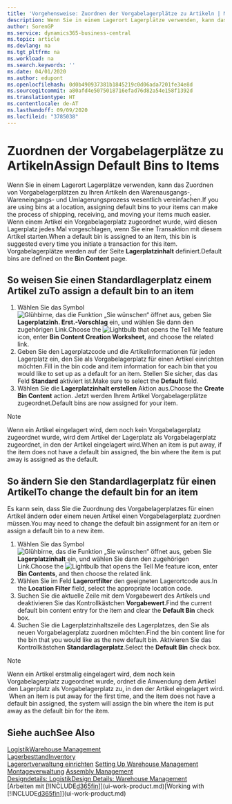 ```yaml
---
title: 'Vorgehensweise: Zuordnen der Vorgabelagerplätze zu Artikeln | Microsoft Docs'
description: Wenn Sie in einem Lagerort Lagerplätze verwenden, kann das Zuordnen von Vorgabelagerplätzen zu Ihren Artikeln den Warenausgangs-, Wareneingangs- und Umlagerungsprozess wesentlich vereinfachen. Wenn einem Artikel ein Vorgabelagerplatz zugeordnet wurde, wird diesen Lagerplatz jedes Mal vorgeschlagen, wenn Sie eine Transaktion mit diesem Artikel starten.
author: SorenGP
ms.service: dynamics365-business-central
ms.topic: article
ms.devlang: na
ms.tgt_pltfrm: na
ms.workload: na
ms.search.keywords: ''
ms.date: 04/01/2020
ms.author: edupont
ms.openlocfilehash: 0d0b490937381b1845219c0d06ada7201fe34e8d
ms.sourcegitcommit: a80afd4e5075018716efad76d82a54e158f1392d
ms.translationtype: HT
ms.contentlocale: de-AT
ms.lasthandoff: 09/09/2020
ms.locfileid: "3785038"
---
```

# <a name="assign-default-bins-to-items"></a><span data-ttu-id="8fcb7-104">Zuordnen der Vorgabelagerplätze zu Artikeln</span><span class="sxs-lookup"><span data-stu-id="8fcb7-104">Assign Default Bins to Items</span></span>
<span data-ttu-id="8fcb7-105">Wenn Sie in einem Lagerort Lagerplätze verwenden, kann das Zuordnen von Vorgabelagerplätzen zu Ihren Artikeln den Warenausgangs-, Wareneingangs- und Umlagerungsprozess wesentlich vereinfachen.</span><span class="sxs-lookup"><span data-stu-id="8fcb7-105">If you are using bins at a location, assigning default bins to your items can make the process of shipping, receiving, and moving your items much easier.</span></span> <span data-ttu-id="8fcb7-106">Wenn einem Artikel ein Vorgabelagerplatz zugeordnet wurde, wird diesen Lagerplatz jedes Mal vorgeschlagen, wenn Sie eine Transaktion mit diesem Artikel starten.</span><span class="sxs-lookup"><span data-stu-id="8fcb7-106">When a default bin is assigned to an item, this bin is suggested every time you initiate a transaction for this item.</span></span> <span data-ttu-id="8fcb7-107">Vorgabelagerplätze werden auf der Seite **Lagerplatzinhalt** definiert.</span><span class="sxs-lookup"><span data-stu-id="8fcb7-107">Default bins are defined on the **Bin Content** page.</span></span>  

## <a name="to-assign-a-default-bin-to-an-item"></a><span data-ttu-id="8fcb7-108">So weisen Sie einen Standardlagerplatz einem Artikel zu</span><span class="sxs-lookup"><span data-stu-id="8fcb7-108">To assign a default bin to an item</span></span>
1.  <span data-ttu-id="8fcb7-109">Wählen Sie das Symbol ![Glühbirne, das die Funktion „Sie wünschen“ öffnet](media/ui-search/search_small.png "Tell Me-Funktion") aus, geben Sie **Lagerplatzinh. Erst.-Vorschlag** ein, und wählen Sie dann den zugehörigen Link.</span><span class="sxs-lookup"><span data-stu-id="8fcb7-109">Choose the ![Lightbulb that opens the Tell Me feature](media/ui-search/search_small.png "Tell me what you want to do") icon, enter **Bin Content Creation Worksheet**, and choose the related link.</span></span>  
2.  <span data-ttu-id="8fcb7-110">Geben Sie den Lagerplatzcode und die Artikelinformationen für jeden Lagerplatz ein, den Sie als Vorgabelagerplatz für einen Artikel einrichten möchten.</span><span class="sxs-lookup"><span data-stu-id="8fcb7-110">Fill in the bin code and item information for each bin that you would like to set up as a default for an item.</span></span> <span data-ttu-id="8fcb7-111">Stellen Sie sicher, das das Feld **Standard** aktiviert ist.</span><span class="sxs-lookup"><span data-stu-id="8fcb7-111">Make sure to select the **Default** field.</span></span>  
3.  <span data-ttu-id="8fcb7-112">Wählen Sie die **Lagerplatzinhalt erstellen** Aktion aus.</span><span class="sxs-lookup"><span data-stu-id="8fcb7-112">Choose the **Create Bin Content** action.</span></span> <span data-ttu-id="8fcb7-113">Jetzt werden Ihrem Artikel Vorgabelagerplätze zugeordnet.</span><span class="sxs-lookup"><span data-stu-id="8fcb7-113">Default bins are now assigned for your item.</span></span>  

> [!NOTE]  
>  <span data-ttu-id="8fcb7-114">Wenn ein Artikel eingelagert wird, dem noch kein Vorgabelagerplatz zugeordnet wurde, wird dem Artikel der Lagerplatz als Vorgabelagerplatz zugeordnet, in den der Artikel eingelagert wird.</span><span class="sxs-lookup"><span data-stu-id="8fcb7-114">When an item is put away, if the item does not have a default bin assigned, the bin where the item is put away is assigned as the default.</span></span>  

## <a name="to-change-the-default-bin-for-an-item"></a><span data-ttu-id="8fcb7-115">So ändern Sie den Standardlagerplatz für einen Artikel</span><span class="sxs-lookup"><span data-stu-id="8fcb7-115">To change the default bin for an item</span></span>  
<span data-ttu-id="8fcb7-116">Es kann sein, dass Sie die Zuordnung des Vorgabelagerplatzes für einen Artikel ändern oder einem neuen Artikel einen Vorgabelagerplatz zuordnen müssen.</span><span class="sxs-lookup"><span data-stu-id="8fcb7-116">You may need to change the default bin assignment for an item or assign a default bin to a new item.</span></span>    
1.  <span data-ttu-id="8fcb7-117">Wählen Sie das Symbol ![Glühbirne, das die Funktion „Sie wünschen“ öffnet](media/ui-search/search_small.png "Tell Me-Funktion") aus, geben Sie **Lagerplatzinhalt** ein, und wählen Sie dann den zugehörigen Link.</span><span class="sxs-lookup"><span data-stu-id="8fcb7-117">Choose the ![Lightbulb that opens the Tell Me feature](media/ui-search/search_small.png "Tell me what you want to do") icon, enter **Bin Contents**, and then choose the related link.</span></span>  
2.  <span data-ttu-id="8fcb7-118">Wählen Sie im Feld **Lagerortfilter** den geeigneten Lagerortcode aus.</span><span class="sxs-lookup"><span data-stu-id="8fcb7-118">In the **Location Filter** field, select the appropriate location code.</span></span>  
3.  <span data-ttu-id="8fcb7-119">Suchen Sie die aktuelle Zeile mit dem Vorgabewert des Artikels und deaktivieren Sie das Kontrollkästchen **Vorgabewert**.</span><span class="sxs-lookup"><span data-stu-id="8fcb7-119">Find the current default bin content entry for the item and clear the **Default Bin** check box.</span></span>  
4.  <span data-ttu-id="8fcb7-120">Suchen Sie die Lagerplatzinhaltszeile des Lagerplatzes, den Sie als neuen Vorgabelagerplatz zuordnen möchten.</span><span class="sxs-lookup"><span data-stu-id="8fcb7-120">Find the bin content line for the bin that you would like as the new default bin.</span></span> <span data-ttu-id="8fcb7-121">Aktivieren Sie das Kontrollkästchen **Standardlagerplatz**.</span><span class="sxs-lookup"><span data-stu-id="8fcb7-121">Select the **Default Bin** check box.</span></span>  

> [!NOTE]  
>  <span data-ttu-id="8fcb7-122">Wenn ein Artikel erstmalig eingelagert wird, dem noch kein Vorgabelagerplatz zugeordnet wurde, ordnet die Anwendung dem Artikel den Lagerplatz als Vorgabelagerplatz zu, in den der Artikel eingelagert wird.  </span><span class="sxs-lookup"><span data-stu-id="8fcb7-122">When an item is put away for the first time, and the item does not have a default bin assigned, the system will assign the bin where the item is put away as the default bin for the item.</span></span>  

## <a name="see-also"></a><span data-ttu-id="8fcb7-123">Siehe auch</span><span class="sxs-lookup"><span data-stu-id="8fcb7-123">See Also</span></span>  
[<span data-ttu-id="8fcb7-124">Logistik</span><span class="sxs-lookup"><span data-stu-id="8fcb7-124">Warehouse Management</span></span>](warehouse-manage-warehouse.md)  
[<span data-ttu-id="8fcb7-125">Lagerbesttand</span><span class="sxs-lookup"><span data-stu-id="8fcb7-125">Inventory</span></span>](inventory-manage-inventory.md)  
<span data-ttu-id="8fcb7-126">[Lagerortverwaltung einrichten](warehouse-setup-warehouse.md)   </span><span class="sxs-lookup"><span data-stu-id="8fcb7-126">[Setting Up Warehouse Management](warehouse-setup-warehouse.md)   </span></span>  
<span data-ttu-id="8fcb7-127">[Montageverwaltung](assembly-assemble-items.md)  </span><span class="sxs-lookup"><span data-stu-id="8fcb7-127">[Assembly Management](assembly-assemble-items.md)  </span></span>  
[<span data-ttu-id="8fcb7-128">Designdetails: Logistik</span><span class="sxs-lookup"><span data-stu-id="8fcb7-128">Design Details: Warehouse Management</span></span>](design-details-warehouse-management.md)  
<span data-ttu-id="8fcb7-129">[Arbeiten mit [!INCLUDE[d365fin](includes/d365fin_md.md)]](ui-work-product.md)</span><span class="sxs-lookup"><span data-stu-id="8fcb7-129">[Working with [!INCLUDE[d365fin](includes/d365fin_md.md)]](ui-work-product.md)</span></span>
